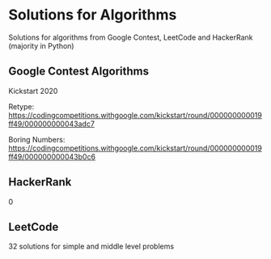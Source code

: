 # Solutions for Algorithms

Solutions for algorithms from Google Contest, LeetCode and HackerRank (majority in Python)

## Google Contest Algorithms

Kickstart 2020

Retype: https://codingcompetitions.withgoogle.com/kickstart/round/000000000019ff49/000000000043adc7

Boring Numbers: https://codingcompetitions.withgoogle.com/kickstart/round/000000000019ff49/000000000043b0c6

## HackerRank

0

## LeetCode

32 solutions for simple and middle level problems
